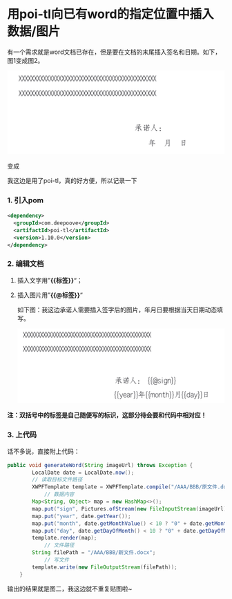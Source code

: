 # 用poi-tl向已有word的指定位置中插入数据/图片

​		有一个需求就是word文档已存在，但是要在文档的末尾插入签名和日期。如下，图1变成图2。

![图1](images/image-20220411154724112.png)

变成



我这边是用了poi-tl，真的好方便，所以记录一下

### 1. 引入pom

```xml
<dependency>
  <groupId>com.deepoove</groupId>
  <artifactId>poi-tl</artifactId>
  <version>1.10.0</version>
</dependency>
```

### 2. 编辑文档

1. 插入文字用”**{{标签}}**“；

2. 插入图片用”**{{@标签}}**“

   如下图：我这边承诺人需要插入签字后的图片，年月日要根据当天日期动态填写。

   ![image-20220411155904190](images/image-20220411155904190.png)

**注：双括号中的标签是自己随便写的标识，这部分待会要和代码中相对应！**

### 3. 上代码

话不多说，直接附上代码：

```java
public void generateWord(String imageUrl) throws Exception {
        LocalDate date = LocalDate.now();
        // 读取目标文件路径
        XWPFTemplate template = XWPFTemplate.compile("/AAA/BBB/原文件.docx");
  			// 数据内容
        Map<String, Object> map = new HashMap<>();
        map.put("sign", Pictures.ofStream(new FileInputStream(imageUrl), PictureType.PNG).size(50, 25).create());
        map.put("year", date.getYear());
        map.put("month", date.getMonthValue() < 10 ? "0" + date.getMonthValue() : date.getMonthValue());
        map.put("day", date.getDayOfMonth() < 10 ? "0" + date.getDayOfMonth() : date.getDayOfMonth());
        template.render(map);
  			// 文件路径
        String filePath = "/AAA/BBB/新文件.docx";
  			// 写文件
        template.write(new FileOutputStream(filePath));
    }
```

输出的结果就是图二，我这边就不重复贴图啦~